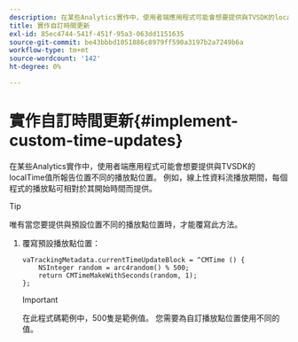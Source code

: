 ```yaml
---
description: 在某些Analytics實作中，使用者端應用程式可能會想要提供與TVSDK的localTime值所報告位置不同的播放點位置。 例如，線上性資料流播放期間，每個程式的播放點可相對於其開始時間而提供。
title: 實作自訂時間更新
exl-id: 85ec4744-541f-451f-95a3-063dd1151635
source-git-commit: be43bbbd1051886c8979ff590a3197b2a7249b6a
workflow-type: tm+mt
source-wordcount: '142'
ht-degree: 0%

---
```


# 實作自訂時間更新{#implement-custom-time-updates}

在某些Analytics實作中，使用者端應用程式可能會想要提供與TVSDK的localTime值所報告位置不同的播放點位置。 例如，線上性資料流播放期間，每個程式的播放點可相對於其開始時間而提供。

>[!TIP]
>
>唯有當您要提供與預設位置不同的播放點位置時，才能覆寫此方法。

1. 覆寫預設播放點位置：

   ```
   vaTrackingMetadata.currentTimeUpdateBlock = ^CMTime () { 
       NSInteger random = arc4random() % 500;  
       return CMTimeMakeWithSeconds(random, 1); 
   };
   ```

   >[!IMPORTANT]
   >
   >在此程式碼範例中，500隻是範例值。 您需要為自訂播放點位置使用不同的值。
